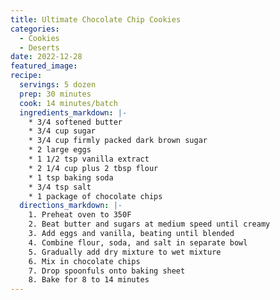 ```yaml
---
title: Ultimate Chocolate Chip Cookies
categories:
  - Cookies
  - Deserts
date: 2022-12-28
featured_image:
recipe:
  servings: 5 dozen
  prep: 30 minutes
  cook: 14 minutes/batch
  ingredients_markdown: |-
    * 3/4 softened butter
    * 3/4 cup sugar
    * 3/4 cup firmly packed dark brown sugar
    * 2 large eggs
    * 1 1/2 tsp vanilla extract
    * 2 1/4 cup plus 2 tbsp flour
    * 1 tsp baking soda
    * 3/4 tsp salt
    * 1 package of chocolate chips
  directions_markdown: |-
    1. Preheat oven to 350F
    2. Beat butter and sugars at medium speed until creamy
    3. Add eggs and vanilla, beating until blended
    4. Combine flour, soda, and salt in separate bowl
    5. Gradually add dry mixture to wet mixture 
    6. Mix in chocolate chips 
    7. Drop spoonfuls onto baking sheet
    8. Bake for 8 to 14 minutes 
---
```

